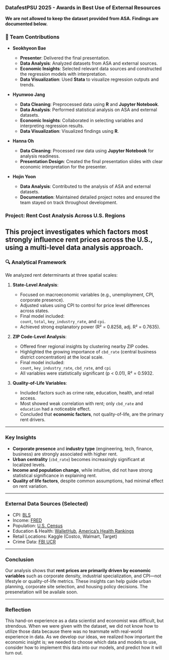### DatafestPSU 2025 - Awards in Best Use of External Resources
**We are not allowed to keep the dataset provided from ASA. Findings are documented below.**


### 👥 Team Contributions

- **Seokhyeon Bae**  
  - **Presenter**: Delivered the final presentation.  
  - **Data Analysis**: Analyzed datasets from ASA and external sources.  
  - **Economic Insights**: Selected relevant data sources and constructed the regression models with interpretation.  
  - **Data Visualization**: Used **Stata** to visualize regression outputs and trends.

- **Hyunwoo Jang**  
  - **Data Cleaning**: Preprocessed data using **R** and **Jupyter Notebook**.  
  - **Data Analysis**: Performed statistical analysis on ASA and external datasets.  
  - **Economic Insights**: Collaborated in selecting variables and interpreting regression results.  
  - **Data Visualization**: Visualized findings using **R**.

- **Hanna Oh**  
  - **Data Cleaning**: Processed raw data using **Jupyter Notebook** for analysis readiness.  
  - **Presentation Design**: Created the final presentation slides with clear economic interpretation for the presenter.

- **Hojin Yoon**  
  - **Data Analysis**: Contributed to the analysis of ASA and external datasets.  
  - **Documentation**: Maintained detailed project notes and ensured the team stayed on track throughout development.


### Project: Rent Cost Analysis Across U.S. Regions

This project investigates which factors most strongly influence rent prices across the U.S., using a multi-level data analysis approach. 
---

### 🔍 Analytical Framework

We analyzed rent determinants at three spatial scales:

1. **State-Level Analysis**:  
   - Focused on macroeconomic variables (e.g., unemployment, CPI, corporate presence).
   - Adjusted values using CPI to control for price level differences across states.
   - Final model included:  
     `count`, `total`, `key_industry_rate`, and `cpi`.  
   - Achieved strong explanatory power (R² = 0.8258, adj. R² = 0.7635).

2. **ZIP Code-Level Analysis**:  
   - Offered finer regional insights by clustering nearby ZIP codes.
   - Highlighted the growing importance of `cbd_rate` (central business district concentration) at the local scale.
   - Final model included:  
     `count`, `key_industry_rate`, `cbd_rate`, and `cpi`  
   - All variables were statistically significant (p < 0.01), R² = 0.5932.

3. **Quality-of-Life Variables**:  
   - Included factors such as crime rate, education, health, and retail access.
   - Most showed weak correlation with rent; only `cbd_rate` and `education` had a noticeable effect.
   - Concluded that **economic factors**, not quality-of-life, are the primary rent drivers.

---

### Key Insights

- **Corporate presence** and **industry type** (engineering, tech, finance, business) are strongly associated with higher rent.
- **Urban centrality** (`cbd_rate`) becomes increasingly significant at localized levels.
- **Income and population change**, while intuitive, did not have strong statistical significance in explaining rent.
- **Quality of life factors**, despite common assumptions, had minimal effect on rent variation.

---

### External Data Sources (Selected)

- CPI: [BLS](https://www.bls.gov/regions/subjects/consumer-price-indexes.htm)  
- Income: [FRED](https://fred.stlouisfed.org/series/MEHOINUSA646N)  
- Population: [U.S. Census](https://www.census.gov/library/visualizations/2023/comm/percent-change-state-population.html)  
- Education & Health: [WalletHub](https://wallethub.com/edu/e/states-with-the-best-schools/5335), [America’s Health Rankings](https://www.americashealthrankings.org/)  
- Retail Locations: Kaggle (Costco, Walmart, Target)  
- Crime Data: [FBI UCR](https://cde.ucr.cjis.gov/LATEST/webapp/#/pages/home)

---

### Conclusion

Our analysis shows that **rent prices are primarily driven by economic variables** such as corporate density, industrial specialization, and CPI—not lifestyle or quality-of-life metrics. These insights can help guide urban planning, corporate site selection, and housing policy decisions.
The presenetation will be availale soon.

---

### Reflection
This hand-on experience as a data scientist and economist was difficult, but strendous. When we were given with the dataset, we did not know how to utilize those data because there was no teammate with real-world experience in data. 
As we develop our ideas, we realized how important the economic insight is; we needed to choose which data and models to use, consider how to implement this data into our models, and predict how it will turn out. 
